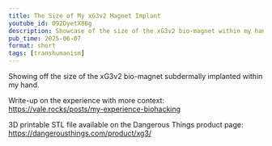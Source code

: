 ```yaml
---
title: The Size of My xG3v2 Magnet Implant
youtube_id: 092DyetX86g
description: Showcase of the size of the xG3v2 bio-magnet within my hand with the help of a to-scale 3D-printed analogue.
pub_time: 2025-06-07
format: short
tags: [transhumanism]
---
```


Showing off the size of the xG3v2 bio-magnet subdermally implanted within my hand.

Write-up on the experience with more context: \
<https://vale.rocks/posts/my-experience-biohacking>

3D printable STL file available on the Dangerous Things product page: \
<https://dangerousthings.com/product/xg3/>
